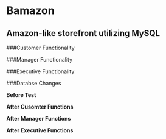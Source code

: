 # Bamazon
## Amazon-like storefront utilizing MySQL

###Customer Functionality



###Manager Functionality



###Executive Functionality



###Databse Changes

**Before Test**


**After Cusomter Functions**


**After Manager Functions**


**After Executive Functions**
